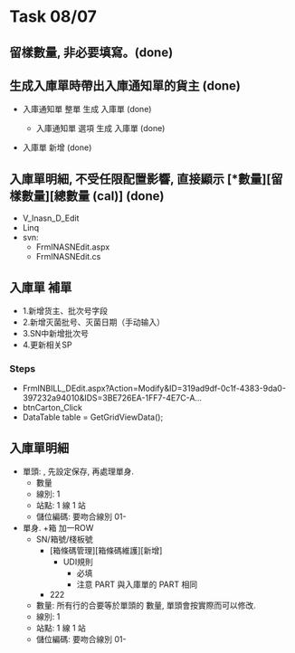 # Task 08/07

## 留樣數量, 非必要填寫。(done) 

## 生成入庫單時帶出入庫通知單的貨主  (done) 
  * 入庫通知單 整單 生成 入庫單 (done) 
    * 入庫通知單 選項 生成 入庫單 (done) 
  
  * 入庫單 新增 (done)

## 入庫單明細, 不受任限配置影響, 直接顯示 [*數量][留樣數量][總數量 (cal)]  (done) 
  * V_Inasn_D_Edit 
  * Linq
  * svn:
    * FrmINASNEdit.aspx
    * FrmINASNEdit.cs
## 入庫單 補單
  * 1.新增货主、批次号字段
  * 2.新增灭菌批号、灭菌日期（手动输入）
  * 3.SN中新增批次号
  * 4.更新相关SP
  
### Steps
  * FrmINBILL_DEdit.aspx?Action=Modify&ID=319ad9df-0c1f-4383-9da0-397232a94010&IDS=3BE726EA-1FF7-4E7C-A…	
  * btnCarton_Click
  *  DataTable table = GetGridViewData();

## 入庫單明細
 * 單頭: , 先設定保存, 再處理單身. 
   * 數量
   * 線別: 1
   * 站點: 1 線 1 站
   * 儲位編碼: 要吻合線別 01-
* 單身. +箱 加一ROW
   * SN/箱號/棧板號
     * [箱條碼管理][箱條碼維護][新增]
       * UDI規則
         * 必填
         * 注意 PART 與入庫單的 PART 相同
     * 222
   * 數量: 所有行的合要等於單頭的 數量, 單頭會按實際而可以修改. 
   * 線別: 1
   * 站點: 1 線 1 站
   * 儲位編碼: 要吻合線別 01-
